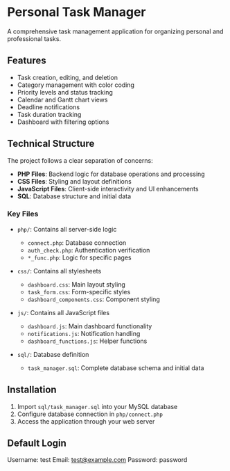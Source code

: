 # Personal Task Manager

A comprehensive task management application for organizing personal and professional tasks.

## Features

- Task creation, editing, and deletion
- Category management with color coding
- Priority levels and status tracking
- Calendar and Gantt chart views
- Deadline notifications
- Task duration tracking
- Dashboard with filtering options

## Technical Structure

The project follows a clear separation of concerns:

- **PHP Files**: Backend logic for database operations and processing
- **CSS Files**: Styling and layout definitions
- **JavaScript Files**: Client-side interactivity and UI enhancements
- **SQL**: Database structure and initial data

### Key Files

- `php/`: Contains all server-side logic
  - `connect.php`: Database connection
  - `auth_check.php`: Authentication verification
  - `*_func.php`: Logic for specific pages

- `css/`: Contains all stylesheets
  - `dashboard.css`: Main layout styling
  - `task_form.css`: Form-specific styles
  - `dashboard_components.css`: Component styling

- `js/`: Contains all JavaScript files
  - `dashboard.js`: Main dashboard functionality
  - `notifications.js`: Notification handling
  - `dashboard_functions.js`: Helper functions

- `sql/`: Database definition
  - `task_manager.sql`: Complete database schema and initial data

## Installation

1. Import `sql/task_manager.sql` into your MySQL database
2. Configure database connection in `php/connect.php`
3. Access the application through your web server

## Default Login

Username: test
Email: test@example.com
Password: password
